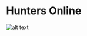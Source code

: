 # Hunters Online
[logo]: https://i.ibb.co/c8w1SHj/2020-04-27-130335-3290x1080-scrot.jpg "Screenshot"
![alt text][logo]

